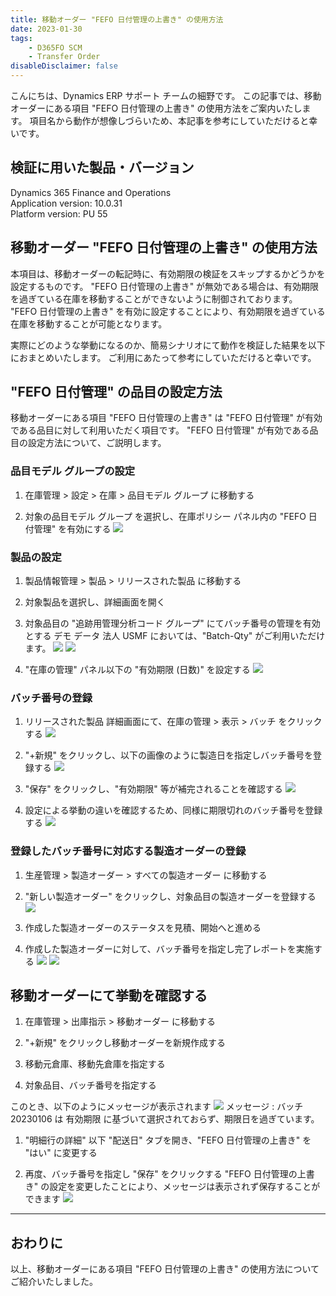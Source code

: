 ```yaml
---
title: 移動オーダー "FEFO 日付管理の上書き" の使用方法
date: 2023-01-30
tags: 
    - D365FO SCM
    - Transfer Order
disableDisclaimer: false
---
```


こんにちは、Dynamics ERP サポート チームの細野です。
この記事では、移動オーダーにある項目 "FEFO 日付管理の上書き" の使用方法をご案内いたします。
項目名から動作が想像しづらいため、本記事を参考にしていただけると幸いです。

<!-- more -->
## 検証に用いた製品・バージョン
Dynamics 365 Finance and Operations      
Application version: 10.0.31  
Platform version: PU 55


## 移動オーダー "FEFO 日付管理の上書き" の使用方法
本項目は、移動オーダーの転記時に、有効期限の検証をスキップするかどうかを設定するものです。
"FEFO 日付管理の上書き" が無効である場合は、有効期限を過ぎている在庫を移動することができないように制御されております。
"FEFO 日付管理の上書き" を有効に設定することにより、有効期限を過ぎている在庫を移動することが可能となります。

実際にどのような挙動になるのか、簡易シナリオにて動作を検証した結果を以下におまとめいたします。
ご利用にあたって参考にしていただけると幸いです。


## "FEFO 日付管理" の品目の設定方法
移動オーダーにある項目 "FEFO 日付管理の上書き" は "FEFO 日付管理" が有効である品目に対して利用いただく項目です。
"FEFO 日付管理" が有効である品目の設定方法について、ご説明します。


### 品目モデル グループの設定
1. 在庫管理 > 設定 > 在庫 > 品目モデル グループ に移動する

1. 対象の品目モデル グループ を選択し、在庫ポリシー パネル内の "FEFO 日付管理" を有効にする
    ![](./how-to-use-override-fefo-date-control/pic1.png)


### 製品の設定
1. 製品情報管理 > 製品 > リリースされた製品 に移動する

1. 対象製品を選択し、詳細画面を開く

1. 対象品目の "追跡用管理分析コード グループ" にてバッチ番号の管理を有効とする
  デモ データ 法人 USMF においては、"Batch-Qty" がご利用いただけます。
    ![](./how-to-use-override-fefo-date-control/pic2.png)
    ![](./how-to-use-override-fefo-date-control/pic3.png)

1. "在庫の管理" パネル以下の "有効期限 (日数)" を設定する
    ![](./how-to-use-override-fefo-date-control/pic4.png)


### バッチ番号の登録
1. リリースされた製品 詳細画面にて、在庫の管理 > 表示 > バッチ をクリックする
    ![](./how-to-use-override-fefo-date-control/pic5.png)

1. "+新規" をクリックし、以下の画像のように製造日を指定しバッチ番号を登録する
    ![](./how-to-use-override-fefo-date-control/pic6.png)

1. "保存" をクリックし、"有効期限" 等が補完されることを確認する
    ![](./how-to-use-override-fefo-date-control/pic7.png)

1. 設定による挙動の違いを確認するため、同様に期限切れのバッチ番号を登録する
    ![](./how-to-use-override-fefo-date-control/pic8.png)


### 登録したバッチ番号に対応する製造オーダーの登録
1. 生産管理 > 製造オーダー > すべての製造オーダー に移動する

1. "新しい製造オーダー" をクリックし、対象品目の製造オーダーを登録する
    ![](./how-to-use-override-fefo-date-control/pic9.png)

1. 作成した製造オーダーのステータスを見積、開始へと進める

1. 作成した製造オーダーに対して、バッチ番号を指定し完了レポートを実施する
    ![](./how-to-use-override-fefo-date-control/pic10.png)
    ![](./how-to-use-override-fefo-date-control/pic11.png)


## 移動オーダーにて挙動を確認する
1. 在庫管理 > 出庫指示 > 移動オーダー に移動する

1. "+新規" をクリックし移動オーダーを新規作成する

1. 移動元倉庫、移動先倉庫を指定する

1. 対象品目、バッチ番号を指定する

  このとき、以下のようにメッセージが表示されます
    ![](./how-to-use-override-fefo-date-control/pic12.png)
    メッセージ : バッチ 20230106 は 有効期限 に基づいて選択されておらず、期限日を過ぎています。

1. "明細行の詳細" 以下 "配送日" タブを開き、"FEFO 日付管理の上書き" を "はい" に変更する

1. 再度、バッチ番号を指定し "保存" をクリックする
  "FEFO 日付管理の上書き" の設定を変更したことにより、メッセージは表示されず保存することができます
    ![](./how-to-use-override-fefo-date-control/pic13.png)

---
## おわりに

以上、移動オーダーにある項目 "FEFO 日付管理の上書き" の使用方法についてご紹介いたしました。  
